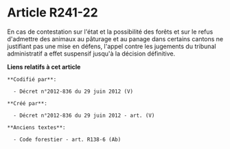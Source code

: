 # Article R241-22

En cas de contestation sur l'état et la possibilité des forêts et sur le refus d'admettre des animaux au pâturage et au
panage dans certains cantons ne justifiant pas une mise en défens, l'appel contre les jugements du tribunal administratif a
effet suspensif jusqu'à la décision définitive.

**Liens relatifs à cet article**

	**Codifié par**:

	  - Décret n°2012-836 du 29 juin 2012 (V)

	**Créé par**:

	  - Décret n°2012-836 du 29 juin 2012 - art. (V)

	**Anciens textes**:

	  - Code forestier - art. R138-6 (Ab)

